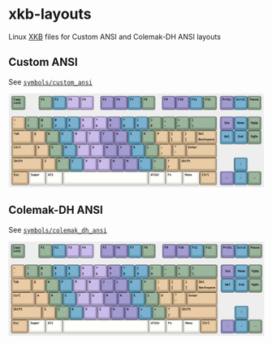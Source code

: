 # xkb-layouts

Linux [XKB](https://en.wikipedia.org/wiki/X_keyboard_extension) files for Custom ANSI and Colemak-DH ANSI layouts

## Custom ANSI

See [`symbols/custom_ansi`](symbols/custom_ansi)

![Illustrative picture of Custom ANSI](assets/custom_ansi.png)

## Colemak-DH ANSI

See [`symbols/colemak_dh_ansi`](symbols/colemak_dh_ansi)

![Illustrative picture of Colemak-DH ANSI](assets/colemak_dh_ansi.png)
